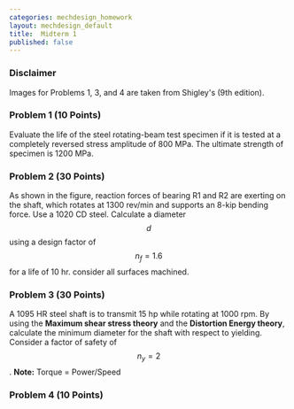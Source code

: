 ```yaml
---
categories: mechdesign_homework
layout: mechdesign_default
title:  Midterm 1
published: false
---
```

<style TYPE="text/css">
code.has-jax {font: inherit; font-size: 100%; background: inherit; border: inherit;}
</style>
<script type="text/x-mathjax-config">
MathJax.Hub.Config({
    tex2jax: {
        inlineMath: [['$','$'], ['\\(','\\)']],
        skipTags: ['script', 'noscript', 'style', 'textarea', 'pre'] // removed 'code' entry
    }
});
MathJax.Hub.Queue(function() {
    var all = MathJax.Hub.getAllJax(), i;
    for(i = 0; i < all.length; i += 1) {
        all[i].SourceElement().parentNode.className += ' has-jax';
    }
});
</script>
<script type="text/javascript" src="http://cdn.mathjax.org/mathjax/latest/MathJax.js?config=TeX-AMS-MML_HTMLorMML"></script>


### Disclaimer
Images for Problems 1, 3, and 4 are taken from Shigley's (9th edition).

### Problem 1 (10 Points)

Evaluate the life of the steel rotating-beam test specimen if it is tested at a completely 
reversed stress amplitude of 800 MPa. The ultimate strength of specimen is 1200 MPa.

### Problem 2 (30 Points)

As shown in the figure, reaction forces of bearing R1 and R2 are exerting on the shaft, 
which rotates at 1300 rev/min and supports an 8-kip bending force. 
Use a 1020 CD steel. 
Calculate a diameter $$d$$ using a 
design factor of $$n_f =1.6$$ for a life of 10 hr. consider all surfaces machined.

### Problem 3 (30 Points)
A 1095 HR steel shaft is to transmit 15 hp while rotating at 1000 rpm. By using the **Maximum 
shear stress theory** and the **Distortion Energy theory**, 
calculate the minimum diameter for the shaft with respect to yielding. 
Consider a factor of safety of $$n_y = 2$$. **Note:** Torque = Power/Speed

### Problem 4 (10 Points)
